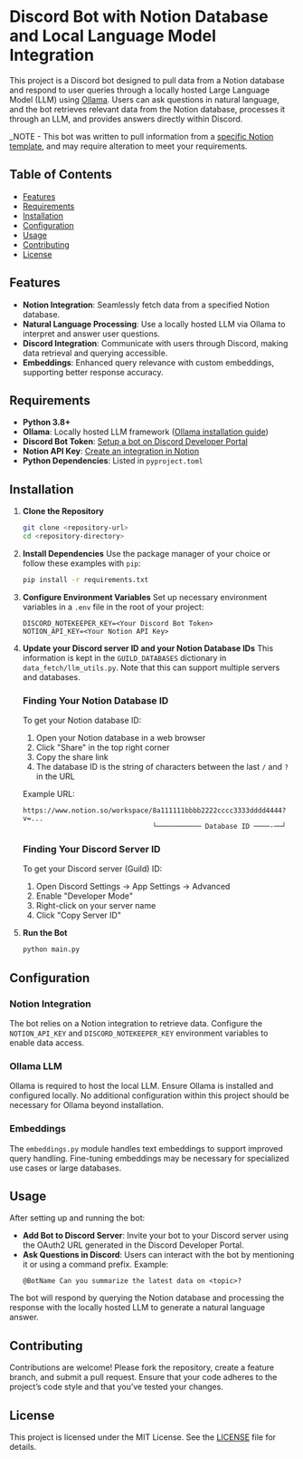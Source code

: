 # Discord Bot with Notion Database and Local Language Model Integration

This project is a Discord bot designed to pull data from a Notion database and respond to user queries through a locally hosted Large Language Model (LLM) using [Ollama](https://ollama.com/). Users can ask questions in natural language, and the bot retrieves relevant data from the Notion database, processes it through an LLM, and provides answers directly within Discord.

_NOTE - This bot was written to pull information from a [specific Notion template](https://www.notion.so/marketplace/templates/rpg-campaign-notekeeper), and may require alteration to meet your requirements. 

## Table of Contents
- [Features](#features)
- [Requirements](#requirements)
- [Installation](#installation)
- [Configuration](#configuration)
- [Usage](#usage)
- [Contributing](#contributing)
- [License](#license)

## Features
- **Notion Integration**: Seamlessly fetch data from a specified Notion database.
- **Natural Language Processing**: Use a locally hosted LLM via Ollama to interpret and answer user questions.
- **Discord Integration**: Communicate with users through Discord, making data retrieval and querying accessible.
- **Embeddings**: Enhanced query relevance with custom embeddings, supporting better response accuracy.

## Requirements
- **Python 3.8+**
- **Ollama**: Locally hosted LLM framework ([Ollama installation guide](https://ollama.com/docs/getting-started))
- **Discord Bot Token**: [Setup a bot on Discord Developer Portal](https://discord.com/developers/applications)
- **Notion API Key**: [Create an integration in Notion](https://www.notion.so/my-integrations)
- **Python Dependencies**: Listed in `pyproject.toml`

## Installation

1. **Clone the Repository**
   ```bash
   git clone <repository-url>
   cd <repository-directory>
   ```

2. **Install Dependencies**
   Use the package manager of your choice or follow these examples with `pip`:
   ```bash
   pip install -r requirements.txt
   ```

3. **Configure Environment Variables**
   Set up necessary environment variables in a `.env` file in the root of your project:

   ```
   DISCORD_NOTEKEEPER_KEY=<Your Discord Bot Token>
   NOTION_API_KEY=<Your Notion API Key>
   ```

4. **Update your Discord server ID and your Notion Database IDs**
    This information is kept in the `GUILD_DATABASES` dictionary in `data_fetch/llm_utils.py`. Note that this can support multiple servers and databases.

    ### Finding Your Notion Database ID
    To get your Notion database ID:
    1. Open your Notion database in a web browser
    2. Click "Share" in the top right corner
    3. Copy the share link
    4. The database ID is the string of characters between the last `/` and `?` in the URL
    
    Example URL:
    ```
    https://www.notion.so/workspace/8a111111bbbb2222cccc3333dddd4444?v=...
                                    └─────────── Database ID ────-──┘
    ```

    ### Finding Your Discord Server ID
    To get your Discord server (Guild) ID:
    1. Open Discord Settings → App Settings → Advanced
    2. Enable "Developer Mode"
    3. Right-click on your server name
    4. Click "Copy Server ID"

5. **Run the Bot**
   ```bash
   python main.py
   ```

## Configuration

### Notion Integration
The bot relies on a Notion integration to retrieve data. Configure the `NOTION_API_KEY` and `DISCORD_NOTEKEEPER_KEY` environment variables to enable data access.

### Ollama LLM
Ollama is required to host the local LLM. Ensure Ollama is installed and configured locally. No additional configuration within this project should be necessary for Ollama beyond installation.

### Embeddings
The `embeddings.py` module handles text embeddings to support improved query handling. Fine-tuning embeddings may be necessary for specialized use cases or large databases.

## Usage
After setting up and running the bot:
- **Add Bot to Discord Server**: Invite your bot to your Discord server using the OAuth2 URL generated in the Discord Developer Portal.
- **Ask Questions in Discord**: Users can interact with the bot by mentioning it or using a command prefix. Example:
  ```
  @BotName Can you summarize the latest data on <topic>?
  ```

The bot will respond by querying the Notion database and processing the response with the locally hosted LLM to generate a natural language answer.

## Contributing
Contributions are welcome! Please fork the repository, create a feature branch, and submit a pull request. Ensure that your code adheres to the project’s code style and that you’ve tested your changes.

## License
This project is licensed under the MIT License. See the [LICENSE](LICENSE) file for details.
